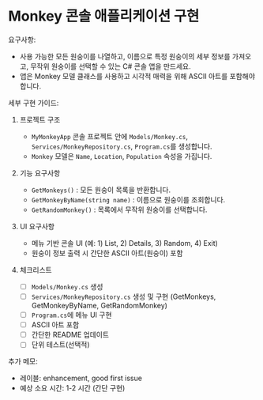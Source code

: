 # Monkey 콘솔 애플리케이션 구현

요구사항:

- 사용 가능한 모든 원숭이를 나열하고, 이름으로 특정 원숭이의 세부 정보를 가져오고, 무작위 원숭이를 선택할 수 있는 C# 콘솔 앱을 만드세요.
- 앱은 Monkey 모델 클래스를 사용하고 시각적 매력을 위해 ASCII 아트를 포함해야 합니다.

세부 구현 가이드:

1. 프로젝트 구조
   - `MyMonkeyApp` 콘솔 프로젝트 안에 `Models/Monkey.cs`, `Services/MonkeyRepository.cs`, `Program.cs`를 생성합니다.
   - `Monkey` 모델은 `Name`, `Location`, `Population` 속성을 가집니다.

2. 기능 요구사항
   - `GetMonkeys()` : 모든 원숭이 목록을 반환합니다.
   - `GetMonkeyByName(string name)` : 이름으로 원숭이를 조회합니다.
   - `GetRandomMonkey()` : 목록에서 무작위 원숭이를 선택합니다.

3. UI 요구사항
   - 메뉴 기반 콘솔 UI (예: 1) List, 2) Details, 3) Random, 4) Exit)
   - 원숭이 정보 출력 시 간단한 ASCII 아트(원숭이) 포함

4. 체크리스트
   - [ ] `Models/Monkey.cs` 생성
   - [ ] `Services/MonkeyRepository.cs` 생성 및 구현 (GetMonkeys, GetMonkeyByName, GetRandomMonkey)
   - [ ] `Program.cs`에 메뉴 UI 구현
   - [ ] ASCII 아트 포함
   - [ ] 간단한 README 업데이트
   - [ ] 단위 테스트(선택적)

추가 메모:
- 레이블: enhancement, good first issue
- 예상 소요 시간: 1-2 시간 (간단 구현)

